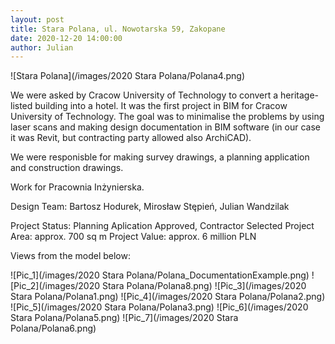 ```yaml
---
layout: post  
title: Stara Polana, ul. Nowotarska 59, Zakopane
date: 2020-12-20 14:00:00
author: Julian
---
```

![Stara Polana](/images/2020 Stara Polana/Polana4.png)

<!--excerpt-->

We were asked by Cracow University of Technology to convert a heritage-listed building into a hotel. It was the first project in BIM for Cracow University of Technology. The goal was to minimalise the problems by using laser scans and making design documentation in BIM software (in our case it was Revit, but contracting party allowed also ArchiCAD).

We were responisble for making survey drawings, a planning application and construction drawings.

Work for Pracownia Inżynierska.  

Design Team: Bartosz Hodurek, Mirosław Stępień, Julian Wandzilak 

Project Status: Planning Aplication Approved, Contractor Selected
Project Area: approx. 700 sq m
Project Value: approx. 6 million PLN

Views from the model below:

![Pic_1](/images/2020 Stara Polana/Polana_DocumentationExample.png)
![Pic_2](/images/2020 Stara Polana/Polana8.png)
![Pic_3](/images/2020 Stara Polana/Polana1.png)
![Pic_4](/images/2020 Stara Polana/Polana2.png)
![Pic_5](/images/2020 Stara Polana/Polana3.png)
![Pic_6](/images/2020 Stara Polana/Polana5.png)
![Pic_7](/images/2020 Stara Polana/Polana6.png)